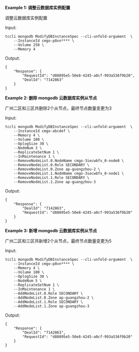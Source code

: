 **Example 1: 调整云数据库实例配置**

调整云数据库实例配置

Input: 

```
tccli mongodb ModifyDBInstanceSpec --cli-unfold-argument  \
    --InstanceId cmgo-p8vn**** \
    --Volume 250 \
    --Memory 4
```

Output: 
```
{
    "Response": {
        "RequestId": "d88095e5-50e8-4245-a0cf-993a536f9b20",
        "DealId": "7142863"
    }
}
```

**Example 2: 删除 mongodb 云数据库实例从节点**

广州二区和三区共删除2个从节点，最终节点数量变更为3

Input: 

```
tccli mongodb ModifyDBInstanceSpec --cli-unfold-argument  \
    --InstanceId cmgo-abcdef \
    --Memory 4 \
    --Volume 100 \
    --OplogSize 30 \
    --NodeNum 3 \
    --ReplicateSetNum 1 \
    --InMaintenance 1 \
    --RemoveNodeList.0.NodeName cmgo-3iecwbfx_0-node0 \
    --RemoveNodeList.0.Role SECONDARY \
    --RemoveNodeList.0.Zone ap-guangzhou-2 \
    --RemoveNodeList.1.NodeName cmgo-3iecwbfx_0-node1 \
    --RemoveNodeList.1.Role SECONDARY \
    --RemoveNodeList.1.Zone ap-guangzhou-3
```

Output: 
```
{
    "Response": {
        "DealId": "7142863",
        "RequestId": "d88095e5-50e8-4245-a0cf-993a536f9b20"
    }
}
```

**Example 3: 新增 mongodb 云数据库实例从节点**

广州二区和三区共新增2个从节点，最终节点数量变更为5

Input: 

```
tccli mongodb ModifyDBInstanceSpec --cli-unfold-argument  \
    --InstanceId cmgo-p8vn**** \
    --Memory 4 \
    --Volume 100 \
    --OplogSize 30 \
    --NodeNum 5 \
    --ReplicateSetNum 1 \
    --InMaintenance 1 \
    --AddNodeList.0.Role SECONDARY \
    --AddNodeList.0.Zone ap-guangzhou-2 \
    --AddNodeList.1.Role SECONDARY \
    --AddNodeList.1.Zone ap-guangzhou-3
```

Output: 
```
{
    "Response": {
        "DealId": "7142863",
        "RequestId": "d88095e5-50e8-4245-a0cf-993a536f9b20"
    }
}
```

